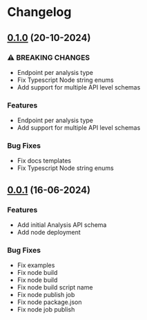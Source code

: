 # Changelog

## [0.1.0](https://github.com/cloudinary/analysis-js/compare/0.0.1...0.1.0) (20-10-2024)


### ⚠ BREAKING CHANGES

* Endpoint per analysis type
* Fix Typescript Node string enums
* Add support for multiple API level schemas


### Features

* Endpoint per analysis type
* Add support for multiple API level schemas


### Bug Fixes

* Fix docs templates
* Fix Typescript Node string enums

## [0.0.1](https://github.com/cloudinary/analysis-js/compare/0.0.0...0.0.1) (16-06-2024)


### Features

* Add initial Analysis API schema
* Add node deployment


### Bug Fixes

* Fix examples
* Fix node build
* Fix node build
* Fix node build script name
* Fix node publish job
* Fix node package.json
* Fix node job publish
